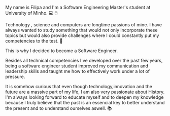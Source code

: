 My name is Filipa and I'm a Software Engineering Master's student at University of Minho. 	:computer: :computer_mouse:	

Technology , science and computers are longtime passions of mine. I have always wanted to study something that would not only 
incorporate these topics but would also provide challenges where I could constantly put my competencies to the test. :muscle:

This is why I decided to become a Software Engineer.

Besides all technical competencies I've developed over the past few years, being a software engineer student improved my communication and leadership skills and taught me how to effectively work under a lot of pressure. 

It is somehow curious that even though technology,innovation and the future are a massive part of my life, I am also very passionate about History. 
I'm always looking forward to educate myself and to deepen my knowledge because I truly believe that the past is an essencial key to better understand the present and to understand ourselves aswell. :books:
